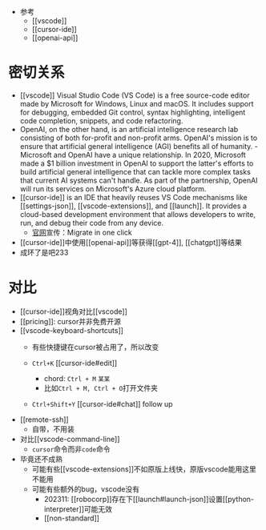 - 参考
  - [[vscode]]
  - [[cursor-ide]]
  - [[openai-api]]
# 密切关系
- [[vscode]] Visual Studio Code (VS Code) is a free source-code editor made by Microsoft for Windows, Linux and macOS. It includes support for debugging, embedded Git control, syntax highlighting, intelligent code completion, snippets, and code refactoring.
- OpenAI, on the other hand, is an artificial intelligence research lab consisting of both for-profit and non-profit arms. OpenAI's mission is to ensure that artificial general intelligence (AGI) benefits all of humanity.
      - Microsoft and OpenAI have a unique relationship. In 2020, Microsoft made a $1 billion investment in OpenAI to support the latter's efforts to build artificial general intelligence that can tackle more complex tasks that current AI systems can't handle. As part of the partnership, OpenAI will run its services on Microsoft's Azure cloud platform.
- [[cursor-ide]] is an IDE that heavily reuses VS Code mechanisms like [[settings-json]], [[vscode-extensions]], and [[launch]]. It provides a cloud-based development environment that allows developers to write, run, and debug their code from any device.
  - [官网](https://cursor.sh/)宣传：Migrate in one click
- [[cursor-ide]]中使用[[openai-api]]等获得[[gpt-4]], [[chatgpt]]等结果
- 成环了是吧233
# 对比
- [[cursor-ide]]视角对比[[vscode]]
- [[pricing]]: cursor并非免费开源
- [[vscode-keyboard-shortcuts]]
  - 有些快捷键在cursor被占用了，所以改变
  - `Ctrl+K` [[cursor-ide#edit]]
  
    - chord: `Ctrl + M` `某某`
    - 比如`Ctrl + M, Ctrl + O`打开文件夹
  - `Ctrl+Shift+Y` [[cursor-ide#chat]] follow up
- [[remote-ssh]]
  - 自带，不用装
- 对比[[vscode-command-line]]
  - `cursor`命令而非`code`命令
- 毕竟还不成熟
  - 可能有些[[vscode-extensions]]不如原版上线快，原版vscode能用这里不能用
  - 可能有些额外的bug，vscode没有
    - 202311: [[robocorp]]存在下[[launch#launch-json]]设置[[python-interpreter]]可能无效
    - [[non-standard]]